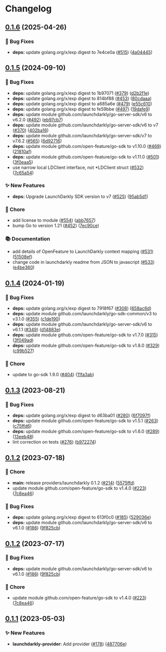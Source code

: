 # Changelog

## [0.1.6](https://github.com/jblacker/go-sdk-contrib/compare/providers/launchdarkly/v0.1.5...providers/launchdarkly/v0.1.6) (2025-04-26)


### 🐛 Bug Fixes

* **deps:** update golang.org/x/exp digest to 7e4ce0a ([#515](https://github.com/jblacker/go-sdk-contrib/issues/515)) ([4a04445](https://github.com/jblacker/go-sdk-contrib/commit/4a04445ee4e327bc0cfe497f0d7bab64697b8b61))

## [0.1.5](https://github.com/open-feature/go-sdk-contrib/compare/providers/launchdarkly/v0.1.4...providers/launchdarkly/v0.1.5) (2024-09-10)


### 🐛 Bug Fixes

* **deps:** update golang.org/x/exp digest to 1b97071 ([#379](https://github.com/open-feature/go-sdk-contrib/issues/379)) ([d2b2f1e](https://github.com/open-feature/go-sdk-contrib/commit/d2b2f1e19d5d6e9168174dc2d0196453a57ecac1))
* **deps:** update golang.org/x/exp digest to 814bf88 ([#453](https://github.com/open-feature/go-sdk-contrib/issues/453)) ([80cdaaa](https://github.com/open-feature/go-sdk-contrib/commit/80cdaaa9fa5ffa25eee3dd0de98588ad66aa5f2e))
* **deps:** update golang.org/x/exp digest to a685a6e ([#479](https://github.com/open-feature/go-sdk-contrib/issues/479)) ([e55c610](https://github.com/open-feature/go-sdk-contrib/commit/e55c610e419589d9bfc3a90089391cbe615d71c7))
* **deps:** update golang.org/x/exp digest to fe59bbe ([#497](https://github.com/open-feature/go-sdk-contrib/issues/497)) ([19dafe9](https://github.com/open-feature/go-sdk-contrib/commit/19dafe937a0c367a4c2b419b45be27d17d90bce2))
* **deps:** update module github.com/launchdarkly/go-server-sdk/v6 to v6.2.0 ([#492](https://github.com/open-feature/go-sdk-contrib/issues/492)) ([eb97cb7](https://github.com/open-feature/go-sdk-contrib/commit/eb97cb7a31145156d403ae7cf99843908f429040))
* **deps:** update module github.com/launchdarkly/go-server-sdk/v6 to v7 ([#370](https://github.com/open-feature/go-sdk-contrib/issues/370)) ([402ba16](https://github.com/open-feature/go-sdk-contrib/commit/402ba1610fd0d1a734d166da17544495a2c7628f))
* **deps:** update module github.com/launchdarkly/go-server-sdk/v7 to v7.6.2 ([#565](https://github.com/open-feature/go-sdk-contrib/issues/565)) ([6d92716](https://github.com/open-feature/go-sdk-contrib/commit/6d927163c15143419e88c96f7931ebb5ad7b03c7))
* **deps:** update module github.com/open-feature/go-sdk to v1.10.0 ([#469](https://github.com/open-feature/go-sdk-contrib/issues/469)) ([21810af](https://github.com/open-feature/go-sdk-contrib/commit/21810afc33fce9a3940ec9dc59e65f140fcbaa57))
* **deps:** update module github.com/open-feature/go-sdk to v1.11.0 ([#501](https://github.com/open-feature/go-sdk-contrib/issues/501)) ([3f0eaa5](https://github.com/open-feature/go-sdk-contrib/commit/3f0eaa575500baa663dc24dbfc6cf8214565471f))
* use narrow local LDClient interface, not *LDClient struct ([#532](https://github.com/open-feature/go-sdk-contrib/issues/532)) ([7c65a54](https://github.com/open-feature/go-sdk-contrib/commit/7c65a549a301a2be69380f4f0f14d9b6cdf35dda))


### ✨ New Features

* **deps:** Upgrade LaunchDarkly SDK version to v7 ([#525](https://github.com/open-feature/go-sdk-contrib/issues/525)) ([95ab5d1](https://github.com/open-feature/go-sdk-contrib/commit/95ab5d139aab4722873cf54df4d6c1e0948034bd))


### 🧹 Chore

* add license to module ([#554](https://github.com/open-feature/go-sdk-contrib/issues/554)) ([abb7657](https://github.com/open-feature/go-sdk-contrib/commit/abb76571c373582f36837587400104eb754c01b9))
* bump Go to version 1.21 ([#452](https://github.com/open-feature/go-sdk-contrib/issues/452)) ([7ec90ce](https://github.com/open-feature/go-sdk-contrib/commit/7ec90ce4f9b06670187561afd9e342eed4228be1))


### 📚 Documentation

* add details of OpenFeature to LaunchDarkly context mapping ([#531](https://github.com/open-feature/go-sdk-contrib/issues/531)) ([51508ef](https://github.com/open-feature/go-sdk-contrib/commit/51508ef682388ca50981ae02cf844c642dd57842))
* change code in launchdarkly readme from JSON to javascript ([#533](https://github.com/open-feature/go-sdk-contrib/issues/533)) ([e4be360](https://github.com/open-feature/go-sdk-contrib/commit/e4be3605983c4fc10dd8c944b2f790743015af15))

## [0.1.4](https://github.com/open-feature/go-sdk-contrib/compare/providers/launchdarkly/v0.1.3...providers/launchdarkly/v0.1.4) (2024-01-19)


### 🐛 Bug Fixes

* **deps:** update golang.org/x/exp digest to 7918f67 ([#308](https://github.com/open-feature/go-sdk-contrib/issues/308)) ([658ac6d](https://github.com/open-feature/go-sdk-contrib/commit/658ac6dee60ae9b455ead73e63b70b1cfed0444f))
* **deps:** update module github.com/launchdarkly/go-sdk-common/v3 to v3.1.0 ([#355](https://github.com/open-feature/go-sdk-contrib/issues/355)) ([c1de190](https://github.com/open-feature/go-sdk-contrib/commit/c1de190948cb33d9e5fd04a3ffad2e770844d16a))
* **deps:** update module github.com/launchdarkly/go-server-sdk/v6 to v6.1.1 ([#349](https://github.com/open-feature/go-sdk-contrib/issues/349)) ([d14883e](https://github.com/open-feature/go-sdk-contrib/commit/d14883eb37c18a46852cd713e2538151f5d797ec))
* **deps:** update module github.com/open-feature/go-sdk to v1.7.0 ([#315](https://github.com/open-feature/go-sdk-contrib/issues/315)) ([3f049ad](https://github.com/open-feature/go-sdk-contrib/commit/3f049ad34e93c3b9b9d4cf5a2e56f3777eb858e6))
* **deps:** update module github.com/open-feature/go-sdk to v1.8.0 ([#329](https://github.com/open-feature/go-sdk-contrib/issues/329)) ([c99b527](https://github.com/open-feature/go-sdk-contrib/commit/c99b52728bad9dce52bfb78a08ae5f4eea83a397))


### 🧹 Chore

* update to go-sdk 1.9.0 ([#404](https://github.com/open-feature/go-sdk-contrib/issues/404)) ([11fa3ab](https://github.com/open-feature/go-sdk-contrib/commit/11fa3aba065a6dd81caca30e76efc16fb64a25e3))

## [0.1.3](https://github.com/open-feature/go-sdk-contrib/compare/providers/launchdarkly/v0.1.2...providers/launchdarkly/v0.1.3) (2023-08-21)


### 🐛 Bug Fixes

* **deps:** update golang.org/x/exp digest to d63ba01 ([#280](https://github.com/open-feature/go-sdk-contrib/issues/280)) ([6f7097f](https://github.com/open-feature/go-sdk-contrib/commit/6f7097f898029ceafec486d58f99f682423c7b7c))
* **deps:** update module github.com/open-feature/go-sdk to v1.5.1 ([#263](https://github.com/open-feature/go-sdk-contrib/issues/263)) ([c75ffd6](https://github.com/open-feature/go-sdk-contrib/commit/c75ffd6017689a86860dec92c1a1564b6145f0c9))
* **deps:** update module github.com/open-feature/go-sdk to v1.6.0 ([#289](https://github.com/open-feature/go-sdk-contrib/issues/289)) ([13eeb48](https://github.com/open-feature/go-sdk-contrib/commit/13eeb482ee3d69c5fb8100563501c2250b6454f1))
* lint correction on tests ([#276](https://github.com/open-feature/go-sdk-contrib/issues/276)) ([b972274](https://github.com/open-feature/go-sdk-contrib/commit/b972274655638dd09c90b5974a9f8aca0b04ca13))

## [0.1.2](https://github.com/open-feature/go-sdk-contrib/compare/providers/launchdarkly/v0.1.1...providers/launchdarkly/v0.1.2) (2023-07-18)


### 🧹 Chore

* **main:** release providers/launchdarkly 0.1.2 ([#214](https://github.com/open-feature/go-sdk-contrib/issues/214)) ([5575ffd](https://github.com/open-feature/go-sdk-contrib/commit/5575ffdaa99775ebb30fb590f7d3e609c680bced))
* update module github.com/open-feature/go-sdk to v1.4.0 ([#223](https://github.com/open-feature/go-sdk-contrib/issues/223)) ([7c8ea46](https://github.com/open-feature/go-sdk-contrib/commit/7c8ea46e3e094f746dbf6d80ba6a1b606314e8d7))


### 🐛 Bug Fixes

* **deps:** update golang.org/x/exp digest to 613f0c0 ([#185](https://github.com/open-feature/go-sdk-contrib/issues/185)) ([529036e](https://github.com/open-feature/go-sdk-contrib/commit/529036e7168726873844c6e0338459f89e00dc08))
* **deps:** update module github.com/launchdarkly/go-server-sdk/v6 to v6.1.0 ([#186](https://github.com/open-feature/go-sdk-contrib/issues/186)) ([9f825cb](https://github.com/open-feature/go-sdk-contrib/commit/9f825cb7e612f7895322934259b02f2984e661e8))

## [0.1.2](https://github.com/open-feature/go-sdk-contrib/compare/providers/launchdarkly/v0.1.1...providers/launchdarkly/v0.1.2) (2023-07-17)


### 🐛 Bug Fixes

* **deps:** update module github.com/launchdarkly/go-server-sdk/v6 to v6.1.0 ([#186](https://github.com/open-feature/go-sdk-contrib/issues/186)) ([9f825cb](https://github.com/open-feature/go-sdk-contrib/commit/9f825cb7e612f7895322934259b02f2984e661e8))


### 🧹 Chore

* update module github.com/open-feature/go-sdk to v1.4.0 ([#223](https://github.com/open-feature/go-sdk-contrib/issues/223)) ([7c8ea46](https://github.com/open-feature/go-sdk-contrib/commit/7c8ea46e3e094f746dbf6d80ba6a1b606314e8d7))

## [0.1.1](https://github.com/open-feature/go-sdk-contrib/compare/providers/launchdarkly-v0.1.0...providers/launchdarkly/v0.1.1) (2023-05-03)


### ✨ New Features

* **launchdarkly-provider:** Add provider ([#178](https://github.com/open-feature/go-sdk-contrib/issues/178)) ([487706e](https://github.com/open-feature/go-sdk-contrib/commit/487706ec09a85a000edae25abb79b0928262413c))
